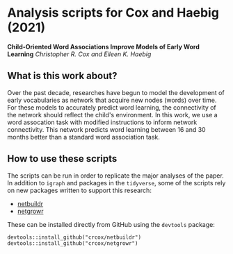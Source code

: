 # Analysis scripts for Cox and Haebig (2021)
**Child-Oriented Word Associations Improve Models of Early Word Learning**
*Christopher R. Cox and Eileen K. Haebig*

## What is this work about?
Over the past decade, researches have begun to model the development of early vocabularies as network that acquire new nodes (words) over time. For these models to accurately predict word learning, the connectivity of the network should reflect the child's environment. In this work, we use a word assocation task with modified instructions to inform network connectivity. This network predicts word learning between 16 and 30 months better than a standard word association task.

## How to use these scripts
The scripts can be run in order to replicate the major analyses of the paper. In addition to `igraph` and packages in the `tidyverse`, some of the scripts rely on new packages written to support this research:

 * [netbuildr](https://github.com/crcox/netbuildr)
 * [netgrowr](https://github.com/crcox/netgrowr)

These can be installed directly from GitHub using the `devtools` package:

```
devtools::install_github("crcox/netbuildr")
devtools::install_github("crcox/netgrowr")
```
